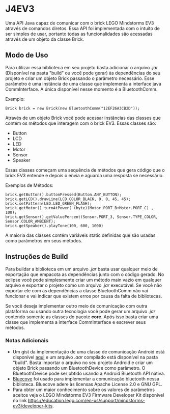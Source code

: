 # J4EV3
Uma API Java capaz de comunicar com o brick LEGO Mindstorms EV3 através de comandos diretos. Essa API foi implementada com o intuito de ser simples de usar, portanto todas as funcionalidades são acessadas através de um objeto da classe Brick.

## Modo de Uso
Para utilizar essa biblioteca em seu projeto basta adicionar o arquivo *.jar* (Disponível na pasta "build" ou você pode gerar) às dependências do seu projeto e criar um objeto Brick passando o parâmetro necessário. Esse parâmetro é uma instância de uma classe que implementa a interface java CommInterface. A única disponível nesse momento é a BluetoothComm.

Exemplo:
```
Brick brick = new Brick(new BluetoothComm("12EF26A3CB2D"));
```
Através de um objeto Brick você pode acessar instâncias das classes que contém os métodos que interagem com o brick EV3. Essas classes são:
- Button
- LCD
- LED
- Motor
- Sensor
- Speaker

Essas classes começam uma sequência de métodos que gera código que o brick EV3 entende e depois o envia e aguarda uma resposta se necessário.

Exemplos de Métodos:
```
brick.getButton().buttonPressed(Button.ANY_BUTTON);
brick.getLCD().drawLine(LCD.COLOR_BLACK, 0, 0, 45, 45);
brick.setPattern(LED.LED_GREEN_FLASH);
brick.getMotor().turnAtPower( (byte)(Motor.PORT_B+Motor.PORT_C) , 100);
brick.getSensor().getValuePercent(Sensor.PORT_3, Sensor.TYPE_COLOR, Sensor.COLOR_AMBIENT);
brick.getSpeaker().playTone(100, 600, 1000)
```
A maioria das classes contém variáveis static definidas que são usadas como parâmetros em seus métodos.

## Instruções de Build
Para buildar a biblioteca em um arquivo *.jar* basta usar qualquer meio de exportação que empacota as dependências junto com o código gerado. No eclipse você pode simplesmente criar um método main vazio em qualquer arquivo e exportar o projeto como um arquivo *.jar* executável. Se você não exportar ele com as dependências a classe BluetoothComm não vai funcionar e vai indicar que existem erros por causa da falta de bibliotecas.

Se você deseja implementar outro meio de comunicação com outra plataforma ou usando outra tecnologia você pode gerar um arquivo *.jar* contendo somente as classes do pacote **core**. Após isso basta criar uma classe que implementa a interface CommInterface e escrever seus métodos.

### Notas Adicionais

- Um gist da implementação de uma classe de comunicação Android está disponível [aqui](https://gist.github.com/LLeddy/69ffcbe4e12b037d4c2545437ca2893e) e um arquivo *.aar* compilado está disponível na pasta "build". Basta importar o arquivo no seu projeto Android e criar um objeto Brick passando um BluetoothDevice como parâmetro. O BluetoothDevice pode ser obtido usando a Android Bluetooth API nativa.
- [Bluecove](http://bluecove.org/) foi usado para implementar a comunicação bluetooth nessa biblioteca. Bluecove adere às licensas Apache License 2.0 e GNU GPL.
- Para obter um maior conhecimento sobre os valores de parâmetros aceitos veja o LEGO Mindstorms EV3 Firmware Developer Kit disponível no link https://education.lego.com/en-us/support/mindstorms-ev3/developer-kits.

